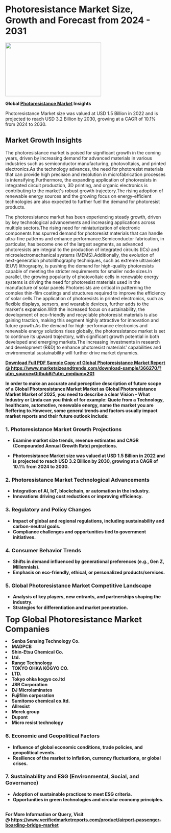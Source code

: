 <H1>Photoresistance Market Size, Growth and Forecast from 2024 - 2031</H1><img class="aligncenter size-medium wp-image-584254" src="https://thirdeyenews.in/wp-content/uploads/2024/09/Global-Market-Research-300x168.jpeg" alt="" width="300" height="168" /><p><strong>Global&nbsp;<a href="https://www.marketsizeandtrends.com/download-sample/366270/?utm_source=Github8j?utm_medium=201">Photoresistance Market</a> Insights</strong></p><p>Photoresistance Market size was valued at USD 1.5 Billion in 2022 and is projected to reach USD 3.2 Billion by 2030, growing at a CAGR of 10.1% from 2024 to 2030.</p><p><h2>Market Growth Insights</h2> <p>The photoresistance market is poised for significant growth in the coming years, driven by increasing demand for advanced materials in various industries such as semiconductor manufacturing, photovoltaics, and printed electronics.As the technology advances, the need for photoresist materials that can provide high precision and resolution in microfabrication processes is intensifying.Furthermore, the expanding application of photoresists in integrated circuit production, 3D printing, and organic electronics is contributing to the market's robust growth trajectory.The rising adoption of renewable energy sources and the growing focus on energy-efficient technologies are also expected to further fuel the demand for photoresist products.</p> <p><strong><a href="#"></a></strong></p> <p>The photoresistance market has been experiencing steady growth, driven by key technological advancements and increasing applications across multiple sectors.The rising need for miniaturization of electronic components has spurred demand for photoresist materials that can handle ultra-fine patterns and enhance performance.Semiconductor fabrication, in particular, has become one of the largest segments, as advanced photoresists are integral to the production of integrated circuits (ICs) and microelectromechanical systems (MEMS).Additionally, the evolution of next-generation photolithography techniques, such as extreme ultraviolet (EUV) lithography, is pushing the demand for high-quality photoresists capable of meeting the stricter requirements for smaller node sizes.In parallel, the growing popularity of photovoltaic cells in renewable energy systems is driving the need for photoresist materials used in the manufacture of solar panels.Photoresists are critical in patterning the complex thin-film coatings and structures required to improve the efficiency of solar cells.The application of photoresists in printed electronics, such as flexible displays, sensors, and wearable devices, further adds to the market's expansion.With the increased focus on sustainability, the development of eco-friendly and recyclable photoresist materials is also gaining traction, making this segment highly attractive for innovation and future growth.As the demand for high-performance electronics and renewable energy solutions rises globally, the photoresistance market is set to continue its upward trajectory, with significant growth potential in both developed and emerging markets.The increasing investments in research and development (R&D) to enhance photoresist materials' capabilities and environmental sustainability will further drive market dynamics.<p><strong><a href="#"></p><p><span class=""><strong>Download Full PDF Sample Copy of Global Photoresistance Market Report</strong> @ <a href="https://www.marketsizeandtrends.com/download-sample/366270/?utm_source=Github8j?utm_medium=201" target="_blank">https://www.marketsizeandtrends.com/download-sample/366270/?utm_source=Github8j?utm_medium=201</a></span></p><p>In order to make an accurate and perceptive description of future scope of a Global&nbsp;Photoresistance Market Market as Global&nbsp;Photoresistance Market Market of 2025, you need to describe a clear Vision &ndash; What Industry or Linda can you think of for example: Quote from a Technology, healthcare, automotive, renewable energy, name the market you are Reffering to.However, some general trends and factors usually impact market reports and their future outlook include:</p><h3>1.&nbsp;<strong>Photoresistance Market Growth Projections</strong></h3><ul><li>Examine market size trends, revenue estimates and CAGR (Compounded Annual Growth Rate) projections.</li><li><p>Photoresistance Market size was valued at USD 1.5 Billion in 2022 and is projected to reach USD 3.2 Billion by 2030, growing at a CAGR of 10.1% from 2024 to 2030.</p></li></ul><h3>2.&nbsp;<strong>Photoresistance Market Technological Advancements</strong></h3><ul><li>Integration of AI, IoT, blockchain, or automation in the industry.</li><li>Innovations driving cost reductions or improving efficiency.</li></ul><h3>3.&nbsp;<strong>Regulatory and Policy Changes</strong></h3><ul><li>Impact of global and regional regulations, including sustainability and carbon-neutral goals.</li><li>Compliance challenges and opportunities tied to government initiatives.</li></ul><h3>4.&nbsp;<strong>Consumer Behavior Trends</strong></h3><ul><li>Shifts in demand influenced by generational preferences (e.g., Gen Z, Millennials).</li><li>Emphasis on eco-friendly, ethical, or personalized products/services.</li></ul><h3>5.&nbsp;<strong>Global Photoresistance Market Competitive Landscape</strong></h3><ul><li>Analysis of key players, new entrants, and partnerships shaping the industry.</li><li>Strategies for differentiation and market penetration.</li></ul><p data-pm-slice="1 1 []"><span style="color: inherit; font-family: inherit; font-size: 25px;">Top Global Photoresistance Market Companies</span></p><div class="" data-test-id=""><p><li>Senba Sensing Technology Co.</li><li> MADPCB</li><li> Shin-Etsu Chemical Co.</li><li> Ltd.</li><li> Range Technology</li><li> TOKYO OHKA KOGYO CO.</li><li> LTD.</li><li> Tokyo ohka kogyo co.ltd</li><li> JSR Corporation</li><li> DJ Microlaminates</li><li> Fujifilm corporation</li><li> Sumitomo chemical co.ltd.</li><li> Allresist</li><li> Merck group</li><li> Dupont</li><li> Micro resist technology</li></p></div><h3>6.&nbsp;<strong>Economic and Geopolitical Factors</strong></h3><ul><li>Influence of global economic conditions, trade policies, and geopolitical events.</li><li>Resilience of the market to inflation, currency fluctuations, or global crises.</li></ul><h3>7.&nbsp;<strong>Sustainability and ESG (Environmental, Social, and Governance)</strong></h3><ul><li>Adoption of sustainable practices to meet ESG criteria.</li><li>Opportunities in green technologies and circular economy principles.</li></ul><h2><strong style="font-size: 14px;">For More Information or Query, Visit @&nbsp;</strong><a style="background-color: #ffffff; font-size: 14px;" href="https://www.marketsizeandtrends.com/report/photoresistance-market/" target="_blank">https://www.verifiedmarketreports.com/product/airport-passenger-boarding-bridge-market</a></h2>